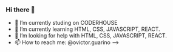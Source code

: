 ### Hi there 👋

- 🔭 I’m currently studing on CODERHOUSE
- 🌱 I’m currently learning HTML, CSS, JAVASCRIPT, REACT.
- 🤔 I’m looking for help with HTML, CSS, JAVASCRIPT, REACT.
- 📫 How to reach me: @ovictor.guarino
-->
